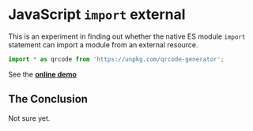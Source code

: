 # JavaScript `import` external

This is an experiment in finding out whether the native ES module `import` statement can import a module
from an external resource.

```js
import * as qrcode from 'https://unpkg.com/qrcode-generator';
```

See the [**online demo**](https://tomashubelbauer.github.io/js-import-external/)

## The Conclusion

Not sure yet.
